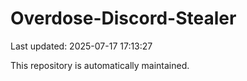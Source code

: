 # Overdose-Discord-Stealer

Last updated: 2025-07-17 17:13:27

This repository is automatically maintained.
